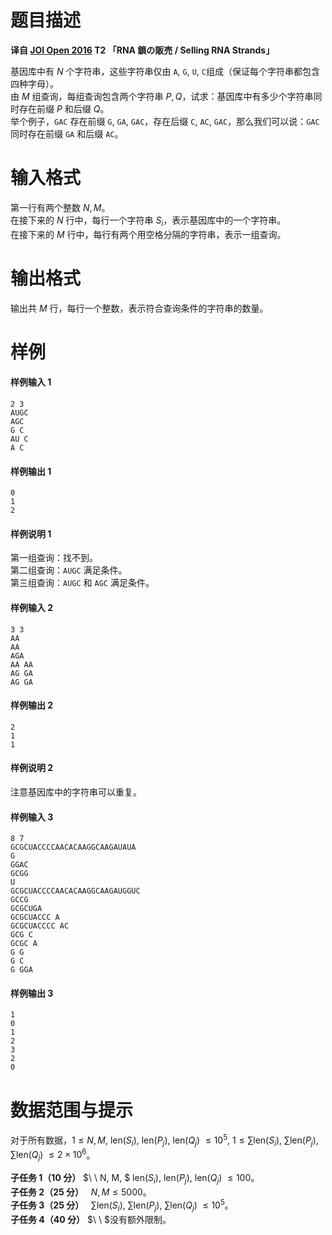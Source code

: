 
# 题目描述

**译自 [JOI Open 2016](https://contests.ioi-jp.org/open-2016/index.html) T2 「RNA 鎖の販売 / Selling RNA Strands」**

基因库中有 $N$ 个字符串，这些字符串仅由 `A`, `G`, `U`, `C`组成（保证每个字符串都包含四种字母）。  
由 $M$ 组查询，每组查询包含两个字符串 $P,Q$，试求：基因库中有多少个字符串同时存在前缀 $P$ 和后缀 $Q$。  
举个例子，`GAC` 存在前缀 `G`, `GA`, `GAC`，存在后缀 `C`, `AC`, `GAC`，那么我们可以说：`GAC` 同时存在前缀 `GA` 和后缀 `AC`。

# 输入格式

第一行有两个整数 $N, M$。  
在接下来的 $N$ 行中，每行一个字符串 $S_i$，表示基因库中的一个字符串。  
在接下来的 $M$ 行中，每行有两个用空格分隔的字符串，表示一组查询。

# 输出格式

输出共 $M$ 行，每行一个整数，表示符合查询条件的字符串的数量。

# 样例

#### 样例输入 1
```plain
2 3
AUGC
AGC
G C
AU C
A C
```

#### 样例输出 1
```plain
0
1
2
```

#### 样例说明 1
第一组查询：找不到。  
第二组查询：`AUGC` 满足条件。  
第三组查询：`AUGC` 和 `AGC` 满足条件。

#### 样例输入 2
```plain
3 3
AA
AA
AGA
AA AA
AG GA
AG GA
```

#### 样例输出 2
```plain
2
1
1
```

#### 样例说明 2
注意基因库中的字符串可以重复。

#### 样例输入 3
```plain
8 7
GCGCUACCCCAACACAAGGCAAGAUAUA
G
GGAC
GCGG
U
GCGCUACCCCAACACAAGGCAAGAUGGUC
GCCG
GCGCUGA
GCGCUACCC A
GCGCUACCCC AC
GCG C
GCGC A
G G
G C
G GGA
```

#### 样例输出 3
```plain
1
0
1
2
3
2
0
```

# 数据范围与提示

对于所有数据，$1\le N, M,$ $\textrm{len}(S_i),$ $\textrm{len}(P_j),$ $\textrm{len}(Q_j)$ $\le 10^5,$ $1\le\sum\textrm{len}(S_i),$ $\sum\textrm{len}(P_j),$ $\sum\textrm{len}(Q_j)$ $\le 2\times 10^6$。  

**子任务 1（10 分）** $\ \ N, M, $ $\textrm{len}(S_i),$ $\textrm{len}(P_j),$ $\textrm{len}(Q_j)$ $\le 100$。  
**子任务 2（25 分）** $\ \ N, M\le 5000$。  
**子任务 3（25 分）** $\ \ \sum\textrm{len}(S_i),$ $\sum\textrm{len}(P_j),$ $\sum\textrm{len}(Q_j)$ $\le 10^5$。  
**子任务 4（40 分）** $\ \ $没有额外限制。


